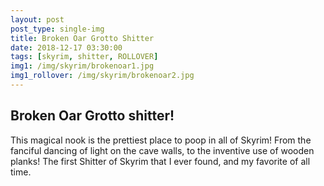 ```yaml
---
layout: post
post_type: single-img
title: Broken Oar Grotto Shitter
date: 2018-12-17 03:30:00
tags: [skyrim, shitter, ROLLOVER]
img1: /img/skyrim/brokenoar1.jpg
img1_rollover: /img/skyrim/brokenoar2.jpg
---
```

## Broken Oar Grotto shitter!

This magical nook is the prettiest place to poop in all of Skyrim! From the fanciful dancing of light on the cave walls, to the inventive use of wooden planks! The first Shitter of Skyrim that I ever found, and my favorite of all time.
